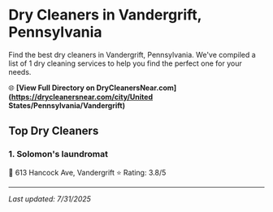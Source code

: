 # Dry Cleaners in Vandergrift, Pennsylvania

Find the best dry cleaners in Vandergrift, Pennsylvania. We've compiled a list of 1 dry cleaning services to help you find the perfect one for your needs.

🌐 **[View Full Directory on DryCleanersNear.com](https://drycleanersnear.com/city/United States/Pennsylvania/Vandergrift)**

## Top Dry Cleaners

### 1. Solomon's laundromat
📍 613 Hancock Ave, Vandergrift
⭐ Rating: 3.8/5


---

*Last updated: 7/31/2025*
